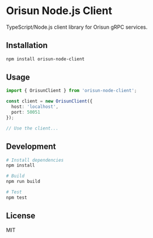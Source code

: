 # Orisun Node.js Client

TypeScript/Node.js client library for Orisun gRPC services.

## Installation

```bash
npm install orisun-node-client
```

## Usage

```typescript
import { OrisunClient } from 'orisun-node-client';

const client = new OrisunClient({
  host: 'localhost',
  port: 50051
});

// Use the client...
```

## Development

```bash
# Install dependencies
npm install

# Build
npm run build

# Test
npm test
```

## License

MIT
